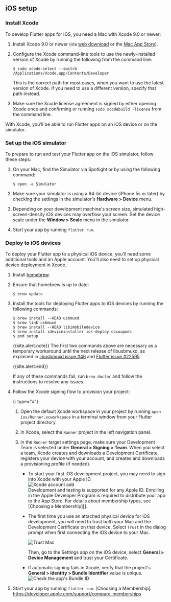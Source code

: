 ## iOS setup

### Install Xcode

To develop Flutter apps for iOS, you need a Mac with Xcode 9.0 or newer:

 1. Install Xcode 9.0 or newer (via [web download](https://developer.apple.com/xcode/) or
    the [Mac App Store](https://itunes.apple.com/us/app/xcode/id497799835)).
 1. Configure the Xcode command-line tools to use the newly-installed version of Xcode by
    running the following from the command line:

    ```terminal
    $ sudo xcode-select --switch /Applications/Xcode.app/Contents/Developer
    ```

    This is the correct path for most cases, when you want to use the latest version of Xcode.
    If you need to use a different version, specify that path instead.
 1. Make sure the Xcode license agreement is signed by either opening Xcode once and confirming or
    running `sudo xcodebuild -license` from the command line.

With Xcode, you’ll be able to run Flutter apps on an iOS device or on the simulator.

### Set up the iOS simulator

To prepare to run and test your Flutter app on the iOS simulator, follow these steps:

 1. On your Mac, find the Simulator via Spotlight or by using the following command:

    ```terminal
    $ open -a Simulator
    ```

 2. Make sure your simulator is using a 64-bit device (iPhone 5s or later) by checking the settings
    in the simulator's **Hardware > Device** menu.
 3. Depending on your development machine's screen size, simulated high-screen-density iOS devices
    may overflow your screen. Set the device scale under the **Window > Scale** menu in the simulator.
 4. Start your app by running `flutter run`.

### Deploy to iOS devices

To deploy your Flutter app to a physical iOS device, you’ll need some additional tools and an Apple account. You'll also need to set up physical device deployment in Xcode.

 1. Install [homebrew](https://brew.sh).
 1. Ensure that homebrew is up to date:

    ```terminal
    $ brew update
    ```

 1. Install the tools for deploying Flutter apps to iOS devices by running the
    following commands:

    ```terminal
    $ brew install --HEAD usbmuxd
    $ brew link usbmuxd
    $ brew install --HEAD libimobiledevice
    $ brew install ideviceinstaller ios-deploy cocoapods
    $ pod setup
    ```

    {{site.alert.note}}
      The first two commands above are necessary as a temporary workaround until the next
      release of libusbmuxd, as explained in [libusbmuxd issue #46][] and
      [Flutter issue #22595][].

      [libusbmuxd issue #46]: https://github.com/libimobiledevice/libusbmuxd/issues/46#issuecomment-445502733
      [Flutter issue #22595]: https://github.com/flutter/flutter/issues/22595
    {{site.alert.end}}

    If any of these commands fail, run `brew doctor` and follow the instructions
    to resolve any issues.

 1. Follow the Xcode signing flow to provision your project:

     {: type="a"}
     1. Open the default Xcode workspace in your project by running `open
        ios/Runner.xcworkspace` in a terminal window from your Flutter project
        directory.
     1. In Xcode, select the `Runner` project in the left navigation panel.
     1. In the `Runner` target settings page, make sure your Development Team is
        selected under **General > Signing > Team**. When you select a team,
        Xcode creates and downloads a Development Certificate, registers your
        device with your account, and creates and downloads a provisioning
        profile (if needed).

        * To start your first iOS development project, you may need to sign into
          Xcode with your Apple ID.
          <br>
          ![Xcode account add](/images/setup/xcode-account.png)
          <br>
          Development and testing is supported for any Apple ID. Enrolling in the
          Apple Developer Program is required to distribute your app to the App
          Store. For details about membership types, see
          [Choosing a Membership][].


        * The first time you use an attached physical device for iOS
          development, you will need to trust both your Mac and the Development
          Certificate on that device. Select `Trust` in the dialog prompt when
          first connecting the iOS device to your Mac.

          ![Trust Mac](/images/setup/trust-computer.png)

          Then, go to the Settings app on the iOS device, select **General > Device Management** and trust your Certificate.

        * If automatic signing fails in Xcode, verify that the project's
          **General > Identity > Bundle Identifier** value is unique.
          <br>
          ![Check the app's Bundle ID](/images/setup/xcode-unique-bundle-id.png)

 1. Start your app by running `flutter run`.
[Choosing a Membership]: https://developer.apple.com/support/compare-memberships
